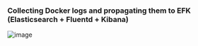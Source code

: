 ### Collecting Docker logs and propagating them to EFK (Elasticsearch + Fluentd + Kibana)
![image](https://github.com/PHIDELIST/Docker-Fluentd-Elasticsearch-kibana/assets/64526896/417a5738-91a1-4028-ad93-f3f009e99940)
